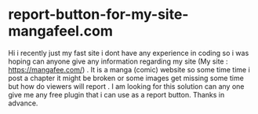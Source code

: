 # report-button-for-my-site-mangafeel.com
Hi i recently just my fast site i dont have any experience in coding so i was hoping can anyone give any information regarding my site (My site : https://mangafee.com/) . It is a manga (comic) website so some time time i post a  chapter it might be broken or some images get missing some time but how do viewers will report . I am looking for this solution can any one give me any free plugin that i can use as a report button.  Thanks in advance.
